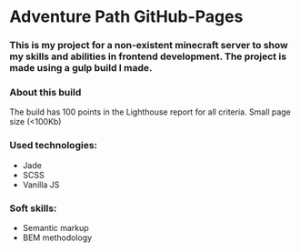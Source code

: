 # Adventure Path GitHub-Pages

### This is my project for a non-existent minecraft server to show my skills and abilities in frontend development. The project is made using a gulp build I made.

### About this build
The build has 100 points in the Lighthouse report for all criteria.
Small page size (<100Kb)

### Used technologies:
- Jade
- SCSS
- Vanilla JS

### Soft skills:
- Semantic markup
- BEM methodology